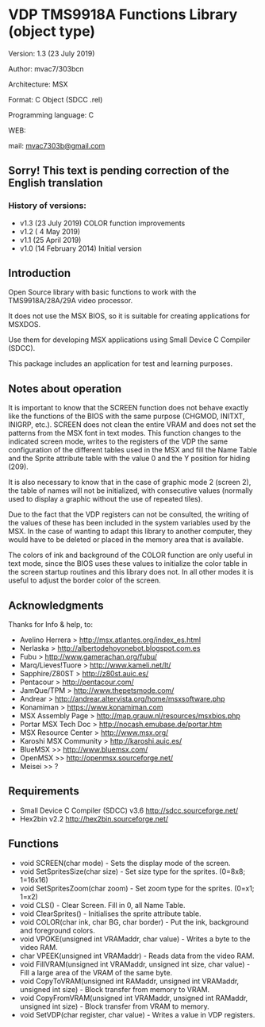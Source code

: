 # VDP TMS9918A Functions Library (object type)

Version: 1.3 (23 July 2019)

Author: mvac7/303bcn

Architecture: MSX

Format: C Object (SDCC .rel)

Programming language: C

WEB:
 
mail: mvac7303b@gmail.com


## Sorry! This text is pending correction of the English translation


### History of versions:
- v1.3 (23 July  2019) COLOR function improvements
- v1.2 ( 4 May   2019) 
- v1.1 (25 April 2019) 
- v1.0 (14 February 2014) Initial version


## Introduction

Open Source library with basic functions to work with the TMS9918A/28A/29A video 
processor.

It does not use the MSX BIOS, so it is suitable for creating applications for 
MSXDOS. 

Use them for developing MSX applications using Small Device C Compiler (SDCC).

This package includes an application for test and learning purposes.



## Notes about operation

It is important to know that the SCREEN function does not behave exactly like 
the functions of the BIOS with the same purpose (CHGMOD, INITXT, INIGRP, etc.).
SCREEN does not clean the entire VRAM and does not set the patterns from the MSX 
font in text modes. This function changes to the indicated screen mode, writes 
to the registers of the VDP the same configuration of the different tables used 
in the MSX and fill the Name Table and the Sprite attribute table with the value 
0 and the Y position for hiding (209).

It is also necessary to know that in the case of graphic mode 2 (screen 2), the 
table of names will not be initialized, with consecutive values (normally used 
to display a graphic without the use of repeated tiles).

Due to the fact that the VDP registers can not be consulted, the writing of the 
values of these has been included in the system variables used by the MSX. In 
the case of wanting to adapt this library to another computer, they would have 
to be deleted or placed in the memory area that is available.

The colors of ink and background of the COLOR function are only useful in text 
mode, since the BIOS uses these values to initialize the color table in the 
screen startup routines and this library does not. In all other modes it is 
useful to adjust the border color of the screen.




## Acknowledgments
  
Thanks for Info & help, to:

* Avelino Herrera > http://msx.atlantes.org/index_es.html
* Nerlaska > http://albertodehoyonebot.blogspot.com.es
* Fubu > http://www.gamerachan.org/fubu/
* Marq/Lieves!Tuore > http://www.kameli.net/lt/
* Sapphire/Z80ST > http://z80st.auic.es/
* Pentacour > http://pentacour.com/
* JamQue/TPM > http://www.thepetsmode.com/
* Andrear > http://andrear.altervista.org/home/msxsoftware.php
* Konamiman > https://www.konamiman.com
* MSX Assembly Page > http://map.grauw.nl/resources/msxbios.php
* Portar MSX Tech Doc > http://nocash.emubase.de/portar.htm
* MSX Resource Center > http://www.msx.org/
* Karoshi MSX Community > http://karoshi.auic.es/
* BlueMSX >> http://www.bluemsx.com/
* OpenMSX >> http://openmsx.sourceforge.net/
* Meisei  >> ?



## Requirements

* Small Device C Compiler (SDCC) v3.6 http://sdcc.sourceforge.net/
* Hex2bin v2.2 http://hex2bin.sourceforge.net/ 



## Functions

* void SCREEN(char mode) - Sets the display mode of the screen.
* void SetSpritesSize(char size) - Set size type for the sprites. (0=8x8; 1=16x16)
* void SetSpritesZoom(char zoom) - Set zoom type for the sprites. (0=x1; 1=x2)
* void CLS() - Clear Screen. Fill in 0, all Name Table.
* void ClearSprites() - Initialises the sprite attribute table.
* void COLOR(char ink, char BG, char border) - Put the ink, background and foreground colors.
* void VPOKE(unsigned int VRAMaddr, char value) - Writes a byte to the video RAM.
* char VPEEK(unsigned int VRAMaddr) - Reads data from the video RAM.
* void FillVRAM(unsigned int VRAMaddr, unsigned int size, char value) - Fill a large area of the VRAM of the same byte.
* void CopyToVRAM(unsigned int RAMaddr, unsigned int VRAMaddr, unsigned int size) - Block transfer from memory to VRAM.
* void CopyFromVRAM(unsigned int VRAMaddr, unsigned int RAMaddr, unsigned int size) - Block transfer from VRAM to memory.
* void SetVDP(char register, char value) - Writes a value in VDP registers.
